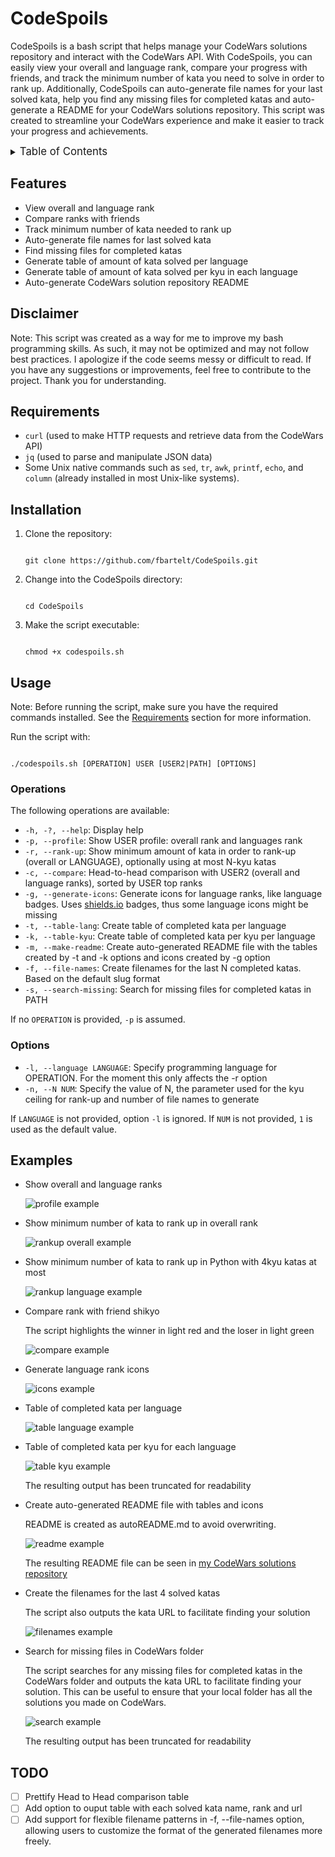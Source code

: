 # CodeSpoils

CodeSpoils is a bash script that helps manage your CodeWars solutions repository and interact with the CodeWars API. With CodeSpoils, you can easily view your overall and language rank, compare your progress with friends, and track the minimum number of kata you need to solve in order to rank up. Additionally, CodeSpoils can auto-generate file names for your last solved kata, help you find any missing files for completed katas and auto-generate a README for your CodeWars solutions repository. This script was created to streamline your CodeWars experience and make it easier to track your progress and achievements.

<details>
<summary><big>Table of Contents</big></summary>

- [Features](#features)
- [Disclaimer](#disclaimer)
- [Requirements](#requirements)
- [Installation](#installation)
- [Usage](#usage)
  - [Operations](#operations)
  - [Options](#options)
- [Examples](#examples)
- [TODO](#todo)
  
</details>

## Features

- View overall and language rank
- Compare ranks with friends
- Track minimum number of kata needed to rank up
- Auto-generate file names for last solved kata
- Find missing files for completed katas
- Generate table of amount of kata solved per language
- Generate table of amount of kata solved per kyu in each language
- Auto-generate CodeWars solution repository README

## Disclaimer

Note: This script was created as a way for me to improve my bash programming skills. As such, it may not be optimized and may not follow best practices. I apologize if the code seems messy or difficult to read. If you have any suggestions or improvements, feel free to contribute to the project. Thank you for understanding.

## Requirements

- `curl` (used to make HTTP requests and retrieve data from the CodeWars API)
- `jq` (used to parse and manipulate JSON data)
- Some Unix native commands such as `sed`, `tr`, `awk`, `printf`, `echo`, and `column` (already installed in most Unix-like systems).

## Installation

1. Clone the repository:

    ```shell

    git clone https://github.com/fbartelt/CodeSpoils.git

    ```

2. Change into the CodeSpoils directory:

    ```shell

    cd CodeSpoils

    ```

3. Make the script executable:

    ```shell

    chmod +x codespoils.sh

    ```

## Usage

Note: Before running the script, make sure you have the required commands installed. See the [Requirements](#requirements) section for more information.

Run the script with:

```shell

./codespoils.sh [OPERATION] USER [USER2|PATH] [OPTIONS]

```

### Operations

The following operations are available:

- `-h, -?, --help`: Display help
- `-p, --profile`: Show USER profile: overall rank and languages rank
- `-r, --rank-up`: Show minimum amount of kata in order to rank-up (overall or LANGUAGE), optionally using at most N-kyu katas
- `-c, --compare`: Head-to-head comparison with USER2 (overall and language ranks), sorted by USER top ranks
- `-g, --generate-icons`: Generate icons for language ranks, like language badges. Uses [shields.io](https://shields.io/) badges, thus some language icons might be missing
- `-t, --table-lang`: Create table of completed kata per language
- `-k, --table-kyu`: Create table of completed kata per kyu per language
- `-m, --make-readme`: Create auto-generated README file with the tables created by -t and -k options and icons created by -g option
- `-f, --file-names`: Create filenames for the last N completed katas. Based on the default slug format
- `-s, --search-missing`: Search for missing files for completed katas in PATH

If no `OPERATION` is provided, `-p` is assumed.

### Options

- `-l, --language LANGUAGE`: Specify programming language for OPERATION. For the moment this only affects the -r option
- `-n, --N NUM`: Specify the value of N, the parameter used for the kyu ceiling for rank-up and number of file names to generate

If `LANGUAGE` is not provided, option `-l` is ignored. If `NUM` is not provided, `1` is used as the default value.

## Examples

- Show overall and language ranks

    ![profile example](screenshots/profile.png)

- Show minimum number of kata to rank up in overall rank

    ![rankup overall example](screenshots/rankup_overall.png)

- Show minimum number of kata to rank up in Python with 4kyu katas at most

    ![rankup language example](screenshots/rankup_language.png)

- Compare rank with friend shikyo

    The script highlights the winner in light red and the loser in light green

    ![compare example](screenshots/compare.png)

- Generate language rank icons

    ![icons example](screenshots/icons.png)

- Table of completed kata per language

    ![table language example](screenshots/table_language.png)

- Table of completed kata per kyu for each language

    ![table kyu example](screenshots/table_kyu.png)

    The resulting output has been truncated for readability

- Create auto-generated README file with tables and icons

    README is created as autoREADME.md to avoid overwriting.

    ![readme example](screenshots/outreadme.png)

    The resulting README file can be seen in [my CodeWars solutions repository](https://github.com/fbartelt/CodeWars)

- Create the filenames for the last 4 solved katas

    The script also outputs the kata URL to facilitate finding your solution

    ![filenames example](screenshots/filenames.png)

- Search for missing files in CodeWars folder

    The script searches for any missing files for completed katas in the CodeWars folder and outputs the kata URL to facilitate finding your solution. This can be useful to ensure that your local folder has all the solutions you made on CodeWars.

    ![search example](screenshots/search.png)

    The resulting output has been truncated for readability

## TODO

- [ ] Prettify Head to Head comparison table
- [ ] Add option to ouput table with each solved kata name, rank and url
- [ ] Add support for flexible filename patterns in -f, --file-names option, allowing users to customize the format of the generated filenames more freely.
